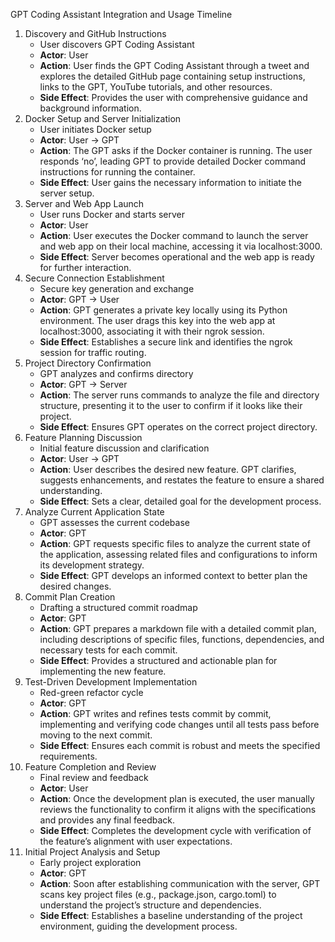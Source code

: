 GPT Coding Assistant Integration and Usage Timeline

1. Discovery and GitHub Instructions
    - User discovers GPT Coding Assistant
    - **Actor**: User
    - **Action**: User finds the GPT Coding Assistant through a tweet and explores the detailed GitHub page containing setup instructions, links to the GPT, YouTube tutorials, and other resources.
    - **Side Effect**: Provides the user with comprehensive guidance and background information.
2. Docker Setup and Server Initialization
    - User initiates Docker setup
    - **Actor**: User -> GPT
    - **Action**: The GPT asks if the Docker container is running. The user responds ‘no’, leading GPT to provide detailed Docker command instructions for running the container.
    - **Side Effect**: User gains the necessary information to initiate the server setup.
3. Server and Web App Launch
    - User runs Docker and starts server
    - **Actor**: User
    - **Action**: User executes the Docker command to launch the server and web app on their local machine, accessing it via localhost:3000.
    - **Side Effect**: Server becomes operational and the web app is ready for further interaction.
4. Secure Connection Establishment
    - Secure key generation and exchange
    - **Actor**: GPT -> User
    - **Action**: GPT generates a private key locally using its Python environment. The user drags this key into the web app at localhost:3000, associating it with their ngrok session.
    - **Side Effect**: Establishes a secure link and identifies the ngrok session for traffic routing.
5. Project Directory Confirmation
    - GPT analyzes and confirms directory
    - **Actor**: GPT -> Server
    - **Action**: The server runs commands to analyze the file and directory structure, presenting it to the user to confirm if it looks like their project.
    - **Side Effect**: Ensures GPT operates on the correct project directory.
6. Feature Planning Discussion
    - Initial feature discussion and clarification
    - **Actor**: User -> GPT
    - **Action**: User describes the desired new feature. GPT clarifies, suggests enhancements, and restates the feature to ensure a shared understanding.
    - **Side Effect**: Sets a clear, detailed goal for the development process.
7. Analyze Current Application State
    - GPT assesses the current codebase
    - **Actor**: GPT
    - **Action**: GPT requests specific files to analyze the current state of the application, assessing related files and configurations to inform its development strategy.
    - **Side Effect**: GPT develops an informed context to better plan the desired changes.
8. Commit Plan Creation
    - Drafting a structured commit roadmap
    - **Actor**: GPT
    - **Action**: GPT prepares a markdown file with a detailed commit plan, including descriptions of specific files, functions, dependencies, and necessary tests for each commit.
    - **Side Effect**: Provides a structured and actionable plan for implementing the new feature.
9. Test-Driven Development Implementation
    - Red-green refactor cycle
    - **Actor**: GPT
    - **Action**: GPT writes and refines tests commit by commit, implementing and verifying code changes until all tests pass before moving to the next commit.
    - **Side Effect**: Ensures each commit is robust and meets the specified requirements.
10. Feature Completion and Review
    - Final review and feedback
    - **Actor**: User
    - **Action**: Once the development plan is executed, the user manually reviews the functionality to confirm it aligns with the specifications and provides any final feedback.
    - **Side Effect**: Completes the development cycle with verification of the feature’s alignment with user expectations.
11. Initial Project Analysis and Setup
    - Early project exploration
    - **Actor**: GPT
    - **Action**: Soon after establishing communication with the server, GPT scans key project files (e.g., package.json, cargo.toml) to understand the project’s structure and dependencies.
    - **Side Effect**: Establishes a baseline understanding of the project environment, guiding the development process.

